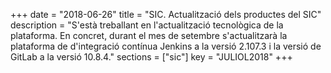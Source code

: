 +++
date        = "2018-06-26"
title       = "SIC. Actualització dels productes del SIC"
description = "S'està treballant en l'actualització tecnològica de la plataforma. En concret, durant el mes de setembre s'actualitzarà la plataforma de d'integració contínua Jenkins a la versió 2.107.3 i la versió de GitLab a la versió 10.8.4."
sections    = ["sic"]
key         = "JULIOL2018"
+++
